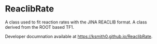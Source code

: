 # ReaclibRate
A class used to fit reaction rates with the JINA REACLIB format. A class derived from the ROOT based TF1.

Developer documnation available at https://ksmith0.github.io/ReaclibRate.
